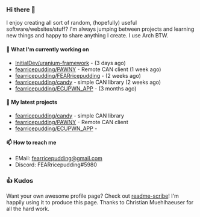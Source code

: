 ### Hi there 👋

I enjoy creating all sort of random, (hopefully) useful software/websites/stuff? 
I'm always jumping between projects and learning new things and happy to share anything I create.
I use Arch BTW.

#### 💎 What I'm currently working on

- [InitialDev/uranium-framework](https://github.com/InitialDev/uranium-framework) -  (3 days ago)
- [fearricepudding/PAWNY](https://github.com/fearricepudding/PAWNY) - Remote CAN client (1 week ago)
- [fearricepudding/FEARricepudding](https://github.com/fearricepudding/FEARricepudding) -  (2 weeks ago)
- [fearricepudding/candy](https://github.com/fearricepudding/candy) - simple CAN library (2 weeks ago)
- [fearricepudding/ECUPWN_APP](https://github.com/fearricepudding/ECUPWN_APP) -  (3 months ago)

#### 🌱 My latest projects

- [fearricepudding/candy](https://github.com/fearricepudding/candy) - simple CAN library
- [fearricepudding/PAWNY](https://github.com/fearricepudding/PAWNY) - Remote CAN client
- [fearricepudding/ECUPWN_APP](https://github.com/fearricepudding/ECUPWN_APP) - 

#### 📫 How to reach me

- EMail: fearricepudding@gmail.com
- Discord: FEARricepudding#5980

### 👍 Kudos

Want your own awesome profile page? Check out [readme-scribe](https://github.com/muesli/readme-scribe)!
I'm happily using it to produce this page. Thanks to Christian Muehlhaeuser for all the hard work.

